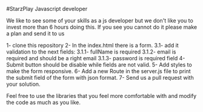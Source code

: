 #StarzPlay Javascript developer

We like to see some of your skills as a js developer but we don't like you to invest more than 6 hours doing this.
If you see you cannot do it please make a plan and send it to us

1- clone this repository
2- In the index.html there is a form.
3.1- add it validation to the next fields:
	3.1.1- fullName is required
	3.1.2- email is required and should be a right email
	3.1.3- password is required field
4- Submit button should be disable while fields are not valid.
5- Add styles to make the form responsive.
6- Add a new Route in the server.js file to print the submit field of the form with json format.
7- Send us a pull request with your solution.

Feel free to use the libraries that you feel more comfortable with and modify the code as much as you like.